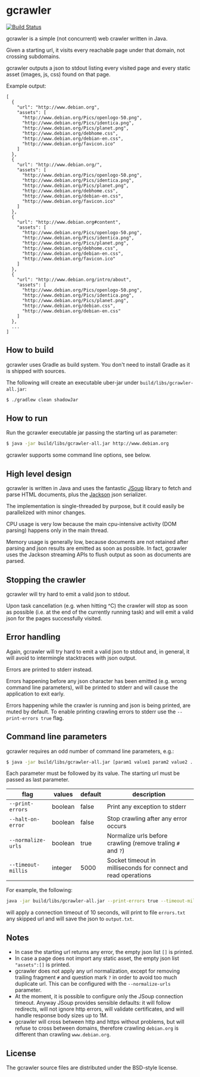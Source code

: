 gcrawler
===

[![Build Status](https://travis-ci.org/cristiangreco/gcrawler.svg?branch=master)](https://travis-ci.org/cristiangreco/gcrawler)

gcrawler is a simple (not concurrent) web crawler written in Java.

Given a starting url, it visits every reachable page under that domain, not crossing subdomains.

gcrawler outputs a json to stdout listing every visited page and every static asset (images, js, css) found on that page.

Example output:

```
[
  {
    "url": "http://www.debian.org",
    "assets": [
      "http://www.debian.org/Pics/openlogo-50.png",
      "http://www.debian.org/Pics/identica.png",
      "http://www.debian.org/Pics/planet.png",
      "http://www.debian.org/debhome.css",
      "http://www.debian.org/debian-en.css",
      "http://www.debian.org/favicon.ico"
    ]
  },
  {
    "url": "http://www.debian.org/",
    "assets": [
      "http://www.debian.org/Pics/openlogo-50.png",
      "http://www.debian.org/Pics/identica.png",
      "http://www.debian.org/Pics/planet.png",
      "http://www.debian.org/debhome.css",
      "http://www.debian.org/debian-en.css",
      "http://www.debian.org/favicon.ico"
    ]
  },
  {
    "url": "http://www.debian.org#content",
    "assets": [
      "http://www.debian.org/Pics/openlogo-50.png",
      "http://www.debian.org/Pics/identica.png",
      "http://www.debian.org/Pics/planet.png",
      "http://www.debian.org/debhome.css",
      "http://www.debian.org/debian-en.css",
      "http://www.debian.org/favicon.ico"
    ]
  },
  {
    "url": "http://www.debian.org/intro/about",
    "assets": [
      "http://www.debian.org/Pics/openlogo-50.png",
      "http://www.debian.org/Pics/identica.png",
      "http://www.debian.org/Pics/planet.png",
      "http://www.debian.org/debian.css",
      "http://www.debian.org/debian-en.css"
    ]
  },
  ...
]
```

## How to build

gcrawler uses Gradle as build system. You don't need to install Gradle as it is shipped with sources.

The following will create an executable uber-jar under `build/libs/gcrawler-all.jar`:

```sh
$ ./gradlew clean shadowJar
```

## How to run

Run the gcrawler executable jar passing the starting url as parameter:

```sh
$ java -jar build/libs/gcrawler-all.jar http://www.debian.org
```

gcrawler supports some command line options, see below.

## High level design

gcrawler is written in Java and uses the fantastic [JSoup](https://jsoup.org) library to fetch and parse HTML documents, plus the [Jackson](https://github.com/FasterXML/jackson) json serializer.

The implementation is single-threaded by purpose, but it could easily be parallelized with minor changes.

CPU usage is very low because the main cpu-intensive activity (DOM parsing) happens only in the main thread.

Memory usage is generally low, because documents are not retained after parsing and json results are emitted as soon as possible. In fact, gcrawler uses the Jackson streaming APIs to flush output as soon as documents are parsed.

## Stopping the crawler

gcrawler will try hard to emit a valid json to stdout.

Upon task cancellation (e.g. when hitting ^C) the crawler will stop as soon as possible (i.e. at the end of the currently running task) and will emit a valid json for the pages successfully visited.

## Error handling

Again, gcrawler will try hard to emit a valid json to stdout and, in general, it will avoid to intermingle stacktraces with json output.

Errors are printed to stderr instead.
 
Errors happening before any json character has been emitted (e.g. wrong command line parameters), will be printed to stderr and will cause the application to exit early.

Errors happening while the crawler is running and json is being printed, are muted by default. To enable printing crawling errors to stderr use the `--print-errors true` flag. 

## Command line parameters

gcrawler requires an odd number of command line parameters, e.g.:

```sh
$ java -jar build/libs/gcrawler-all.jar [param1 value1 param2 value2 ...] <url>
```

Each parameter must be followed by its value. The starting url must be passed as last parameter.

flag | values | default | description
---- | ------ | ------- | -----------
`--print-errors` | boolean | false | Print any exception to stderr
`--halt-on-error` | boolean | false | Stop crawling after any error occurs
`--normalize-urls` | boolean | true | Normalize urls before crawling (remove traling `#` and `?`) 
`--timeout-millis` | integer | 5000 | Socket timeout in milliseconds for connect and read operations

For example, the following:

```sh
java -jar build/libs/gcrawler-all.jar --print-errors true --timeout-millis 10000 www.debian.org 2>errors.txt >output.txt
```

will apply a connection timeout of 10 seconds, will print to file `errors.txt` any skipped url and will save the json to `output.txt`. 

## Notes

- In case the starting url returns any error, the empty json list `[]` is printed.
- In case a page does not import any static asset, the empty json list `"assets":[]` is printed.
- gcrawler does not apply any url normalization, except for removing trailing fragment `#` and question mark `?` in order to avoid too much duplicate url. This can be configured with the `--normalize-urls` parameter.
- At the moment, it is possible to configure only the JSoup connection timeout. Anyway JSoup provides sensible defaults: it will follow redirects, will not ignore http errors, will validate certificates, and will handle response body sizes up to 1M.
- gcrawler will cross between http and https without problems, but will refuse to cross between domains, therefore crawling `debian.org` is different than crawling `www.debian.org`. 

## License

The gcrawler source files are distributed under the BSD-style license.
